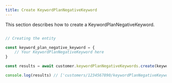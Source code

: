 ```yaml
---
title: Create KeywordPlanNegativeKeyword 
---
```


This section describes how to create a KeywordPlanNegativeKeyword.



```javascript

// Creating the entity

const keyword_plan_negative_keyword = {
    // Your KeywordPlanNegativeKeyword here 
}

const results = await customer.keywordPlanNegativeKeywords.create(keyword_plan_negative_keyword)

console.log(results) // ['customers/1234567890/keywordPlanNegativeKeywords/9765432177']

```